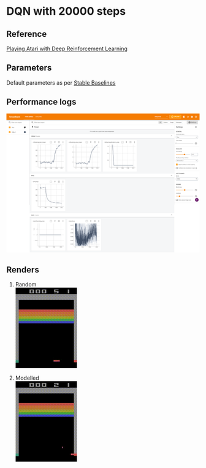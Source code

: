 # DQN with 20000 steps

## Reference
[Playing Atari with Deep Reinforcement Learning](https://arxiv.org/abs/1312.5602)

## Parameters
Default parameters as per [Stable Baselines](https://stable-baselines3.readthedocs.io/en/master/modules/dqn.html)

## Performance logs
![Trained model](logs/tensorboard.png)

## Renders
1. Random <br>
![Random agent](render/random.gif)

2. Modelled <br>
![Modelled agent](render/Modelled.gif)
